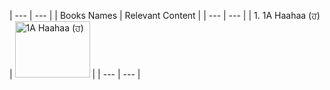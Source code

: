 

| --- | --- |
| Books Names | Relevant Content |
| --- | --- |
| 1. 1A Haahaa (ਹ) | <a href="http://www.youtube.com/watch?feature=player_embedded&v=DihgCBZ60RA " target="_blank"><img src="http://img.youtube.com/vi/DihgCBZ60RA/0.jpg" alt="1A Haahaa (ਹ)" width="120" height="90" /></a> |
| --- | --- |

